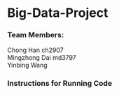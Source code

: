 # Big-Data-Project

### Team Members: 
Chong Han	ch2907  
Mingzhong Dai	md3797  
Yinbing Wang	      

### Instructions for Running Code


